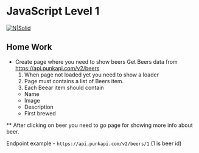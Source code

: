 # JavaScript Level 1
[![N|Solid](https://sourcemind.com/_next/image?url=https%3A%2F%2Fimages.ctfassets.net%2F41aewm3k5480%2F2JJlUWmWkrApEVDjMwnZKe%2F11af2013a90836856ea91816a12f0718%2FLogo-sourcemind_2_.svg&w=384&q=75)](https://sourcemind.com/)

## Home Work

- Create page where you need to show beers
  Get Beers data from https://api.punkapi.com/v2/beers
  1. When page not loaded yet you need to show a loader
  2. Page must contains a list of Beers item.
  3. Each Beear item should contain 
    - Name
    - Image
    - Description
    - First brewed
    
 ** After clicking on beer you need to go page for showing more info about beer. 
 
Endpoint example - `https://api.punkapi.com/v2/beers/1` (1 is beer id) 



